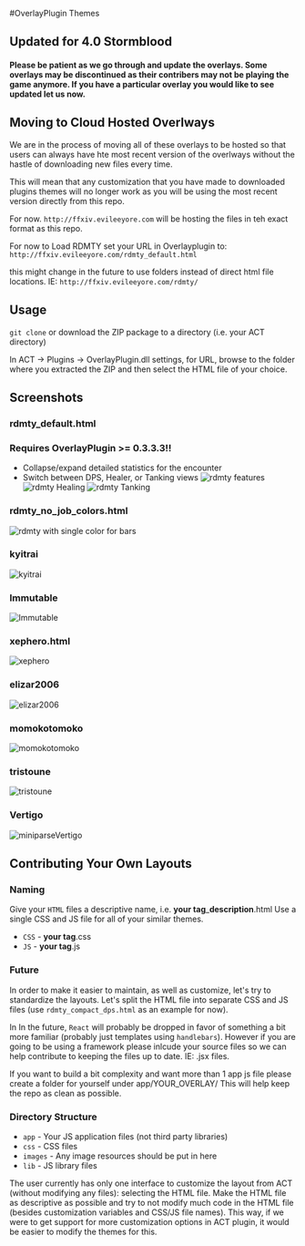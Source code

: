 #OverlayPlugin Themes

## Updated for 4.0 Stormblood
#### Please be patient as we go through and update the overlays. Some overlays may be discontinued as their contribers may not be playing the game anymore. If you have a particular overlay you would like to see updated let us now. 

## Moving to Cloud Hosted Overlways

We are in the process of moving all of these overlays to be hosted so that users can always have hte most recent version of the overlways without the hastle of downloading new files every time. 

This will mean that any customization that you have made to downloaded plugins themes will no longer work as you will be using the most recent version directly from this repo. 

For now. `http://ffxiv.evileeyore.com` will be hosting the files in teh exact format as this repo.

For now to Load RDMTY set your URL in Overlayplugin to: `http://ffxiv.evileeyore.com/rdmty_default.html`

this might change in the future to use folders instead of direct html file locations. IE: `http://ffxiv.evileeyore.com/rdmty/`


## Usage
`git clone` or download the ZIP package to a directory (i.e. your ACT directory)

In ACT -> Plugins -> OverlayPlugin.dll settings, for URL, browse to the folder where you extracted the ZIP and then select the HTML file of your choice.

## Screenshots
### rdmty_default.html
### Requires OverlayPlugin >= 0.3.3.3!!
* Collapse/expand detailed statistics for the encounter
* Switch between DPS, Healer, or Tanking views
![rdmty features](/screenshots/rdmty_explanation.png?raw=true "rdmty
features")
![rdmty Healing](/screenshots/rdmty_healing.png?raw=true "rdmty
Healing")
![rdmty Tanking](/screenshots/rdmty_tanking.png?raw=true "rdmty
Tanking")

### rdmty_no_job_colors.html
![rdmty with single color for bars](/screenshots/rdmty_no_job_colors.png?raw=true "rdmty with single color for bars")

### kyitrai
![kyitrai](/screenshots/kyitrai.png?raw=true "kyitrai")

### Immutable
![Immutable](/screenshots/immutable.png?raw=true "Immutable")

### xephero.html
![xephero](/screenshots/xephero.png?raw=true "xephero")

### elizar2006
![elizar2006](/screenshots/elizar2006_miniparse.jpg?raw=true "elizar2006")

### momokotomoko
![momokotomoko](/screenshots/momokotomoko_miniparse.jpg?raw=true "momokotomoko")

### tristoune
![tristoune](/screenshots/tristoune_miniparse.jpg?raw=true "tristoune")

### Vertigo
![miniparseVertigo](/screenshots/miniparseVertigo.jpg?raw=true "miniparseVertigo")

## Contributing Your Own Layouts

### Naming
Give your `HTML` files a descriptive name, i.e. **your tag**_**description**.html
Use a single CSS and JS file for all of your similar themes.
* `CSS` - **your tag**.css
* `JS` - **your tag**.js


### Future
In order to make it easier to maintain, as well as customize, let's try to standardize the layouts.
Let's split the HTML file into separate CSS and JS files (use `rdmty_compact_dps.html` as an example for now).  

In In the future, `React` will probably be dropped in favor of something a bit more familiar (probably just templates using `handlebars`). However if you are going to be using a framework please inlcude your source files so we can help contribute to keeping the files up to date. IE: .jsx files. 

If you want to build a bit complexity and want more than 1 app js file please create a folder for yourself under app/YOUR_OVERLAY/ This will help keep the repo as clean as possible. 

### Directory Structure
* `app` - Your JS application files (not third party libraries)
* `css` - CSS files
* `images` - Any image resources should be put in here
* `lib` - JS library files

The user currently has only one interface to customize the layout from ACT (without modifying any files): selecting the HTML file.  Make the HTML file as descriptive as possible and try to not modify much code in the HTML file (besides customization variables and CSS/JS file names).  This way, if we were to get support for more customization options in ACT plugin, it would be easier to modify the themes for this.
